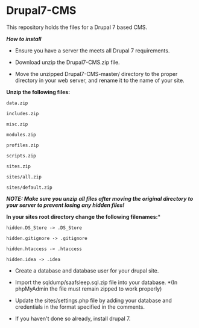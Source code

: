 # Drupal7-CMS #

This repository holds the files for a Drupal 7 based CMS.

***How to install*** 

- Ensure you have a server the meets all Drupal 7 requirements. 

- Download unzip the Drupal7-CMS.zip file.

- Move the unzipped Drupal7-CMS-master/ directory to the proper directory in your web server, and rename it to the name of your site. 

**Unzip the following files:** 
```
data.zip

includes.zip
                             
misc.zip

modules.zip

profiles.zip

scripts.zip

sites.zip 

sites/all.zip

sites/default.zip
```
***NOTE: Make sure you unzip all files after moving the original directory to your server to prevent losing any hidden files!***

**In your sites root directory change the following filenames:***
```
hidden.DS_Store -> .DS_Store

hidden.gitignore -> .gitignore

hidden.htaccess -> .htaccess

hidden.idea -> .idea
```                                                               
- Create a database and database user for your drupal site. 

- Import the sqldump/saafsleep.sql.zip file into your database. *(In phpMyAdmin the file must remain zipped to work properly)

- Update the sites/settings.php file by adding your database and credentials in the format specified in the comments.

- If you haven't done so already, install drupal 7.

